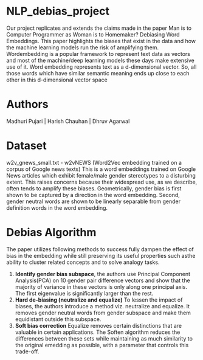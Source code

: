 # NLP_debias_project

Our project replicates and extends the claims made in the paper Man is to Computer Programmer as Woman is to Homemaker? Debiasing Word Embeddings. This paper highlights the biases that exist in the data and how the machine learning models run the risk of amplifying them. Wordembedding is a popular framework to represent text data as vectors and most of the machine/deep learning models these days make extensive use of it. Word embedding represents text as a d-dimensional vector. So, all those words which have similar semantic meaning ends up close to each other in this d-dimensional vector space

# Authors
Madhuri Pujari | Harish Chauhan | Dhruv Agarwal


# Dataset
w2v_gnews_small.txt -  w2vNEWS (Word2Vec embedding trained on a corpus of Google news texts) 
This is a word embeddings trained on Google News articles which exhibit female/male gender stereotypes to a disturbing extent. This raises concerns because their widespread use, as we describe, often tends to amplify these biases. 
Geometrically, gender bias is first shown to be captured by a direction in the word embedding. 
Second, gender neutral words are shown to be linearly separable from gender definition words in the word embedding. 

# Debias Algorithm
The paper utilizes following methods to success fully dampen the effect of bias in the embedding while still preserving its useful properties such asthe ability to cluster related concepts and to solve analogy tasks.
  1. **Identify gender bias subspace**, the authors use Principal Component Analysis(PCA) on 10 gender pair difference vectors and show that the majority of variance in these vectors is only along one principal axis. The first eigenvalue is significantly larger than the rest.
  2. **Hard de-biasing (neutralize and equalize)** To lessen the impact of biases, the authors introduce a method viz. neutralize and equalize. It removes gender neutral words from gender subspace and make them equidistant outside this subspace.
  3. **Soft bias correction** Equalize removes certain distinctions that are valuable in certain applications. The Soften algorithm reduces the differences between these sets while maintaining as much similarity to the original emedding as possible, with a parameter that controls this trade-off.


